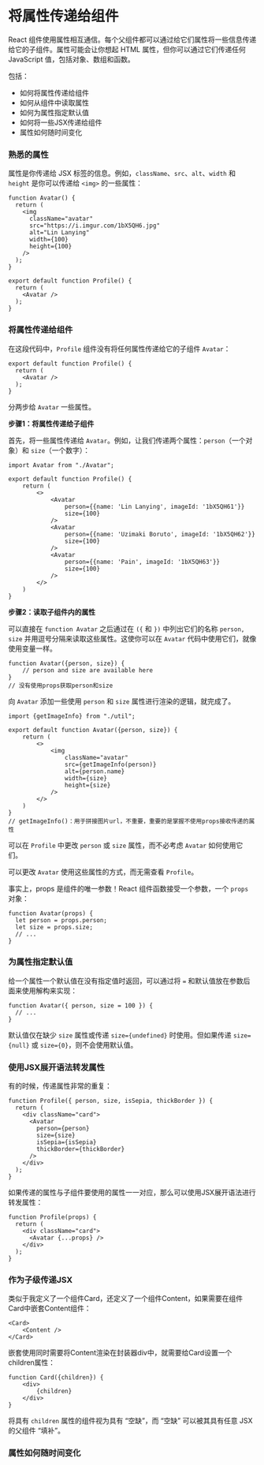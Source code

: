 # 将属性传递给组件

React 组件使用属性相互通信。每个父组件都可以通过给它们属性将一些信息传递给它的子组件。属性可能会让你想起 HTML 属性，但你可以通过它们传递任何 JavaScript 值，包括对象、数组和函数。

包括：

- 如何将属性传递给组件
- 如何从组件中读取属性
- 如何为属性指定默认值
- 如何将一些JSX传递给组件
- 属性如何随时间变化

### 熟悉的属性

属性是你传递给 JSX 标签的信息。例如，`className`、`src`、`alt`、`width` 和 `height` 是你可以传递给 `<img>` 的一些属性：

```
function Avatar() {
  return (
    <img
      className="avatar"
      src="https://i.imgur.com/1bX5QH6.jpg"
      alt="Lin Lanying"
      width={100}
      height={100}
    />
  );
}

export default function Profile() {
  return (
    <Avatar />
  );
}
```



### 将属性传递给组件 

在这段代码中，`Profile` 组件没有将任何属性传递给它的子组件 `Avatar`：

```
export default function Profile() {
  return (
    <Avatar />
  );
}
```

分两步给 `Avatar` 一些属性。

**步骤1：将属性传递给子组件**

首先，将一些属性传递给 `Avatar`。例如，让我们传递两个属性：`person`（一个对象）和 `size`（一个数字）：

```
import Avatar from "./Avatar";

export default function Profile() {
    return (
        <>
            <Avatar
                person={{name: 'Lin Lanying', imageId: '1bX5QH61'}}
                size={100}
            />
            <Avatar
                person={{name: 'Uzimaki Boruto', imageId: '1bX5QH62'}}
                size={100}
            />
            <Avatar
                person={{name: 'Pain', imageId: '1bX5QH63'}}
                size={100}
            />
        </>
    )
}
```

**步骤2：读取子组件内的属性**

可以直接在 `function Avatar` 之后通过在 `({` 和 `})` 中列出它们的名称 `person, size` 并用逗号分隔来读取这些属性。这使你可以在 `Avatar` 代码中使用它们，就像使用变量一样。

```
function Avatar({person, size}) {
	// person and size are available here
}
// 没有使用props获取person和size
```

向 `Avatar` 添加一些使用 `person` 和 `size` 属性进行渲染的逻辑，就完成了。

```
import {getImageInfo} from "./util";

export default function Avatar({person, size}) {
    return (
        <>
            <img
                className="avatar"
                src={getImageInfo(person)}
                alt={person.name}
                width={size}
                height={size}
            />
        </>
    )
}
// getImageInfo()：用于拼接图片url，不重要，重要的是掌握不使用props接收传递的属性
```

可以在 `Profile` 中更改 `person` 或 `size` 属性，而不必考虑 `Avatar` 如何使用它们。

可以更改 `Avatar` 使用这些属性的方式，而无需查看 `Profile`。

事实上，props 是组件的唯一参数！React 组件函数接受一个参数，一个 `props` 对象：

```
function Avatar(props) {
  let person = props.person;
  let size = props.size;
  // ...
}
```



### 为属性指定默认值

给一个属性一个默认值在没有指定值时返回，可以通过将 `=` 和默认值放在参数后面来使用解构来实现：

```
function Avatar({ person, size = 100 }) {
  // ...
}
```

默认值仅在缺少 `size` 属性或传递 `size={undefined}` 时使用。但如果传递 `size={null}` 或 `size={0}`，则不会使用默认值。



### 使用JSX展开语法转发属性

有的时候，传递属性非常的重复：

```
function Profile({ person, size, isSepia, thickBorder }) {
  return (
    <div className="card">
      <Avatar
        person={person}
        size={size}
        isSepia={isSepia}
        thickBorder={thickBorder}
      />
    </div>
  );
}
```

如果传递的属性与子组件要使用的属性一一对应，那么可以使用JSX展开语法进行转发属性：

```
function Profile(props) {
  return (
    <div className="card">
      <Avatar {...props} />
    </div>
  );
}
```



### 作为子级传递JSX

类似于我定义了一个组件Card，还定义了一个组件Content，如果需要在组件Card中嵌套Content组件：

````
<Card>
	<Content />
</Card>
````

嵌套使用同时需要将Content渲染在封装器div中，就需要给Card设置一个children属性：

```
function Card({children}) {
	<div>
		{children}
	</div>
}
```

将具有 `children` 属性的组件视为具有 “空缺”，而 “空缺” 可以被其具有任意 JSX 的父组件 “填补”。



### 属性如何随时间变化